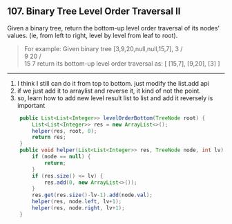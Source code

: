 ## 107. Binary Tree Level Order Traversal II

Given a binary tree, return the bottom-up level order traversal of its nodes' values. (ie, from left to right, level by level from leaf to root).

>For example:
Given binary tree [3,9,20,null,null,15,7],
    3
   / \
  9  20
    /  \
   15   7
return its bottom-up level order traversal as:
[
  [15,7],
  [9,20],
  [3]
]
----
1. I think I still can do it from top to bottom. just modify the list.add api
2. if we just add it to arraylist and reverse it, it kind of not the point.
3. so, learn how to add new level result list to list and add it reversely is important

```java
    public List<List<Integer>> levelOrderBottom(TreeNode root) {
        List<List<Integer>> res = new ArrayList<>();
        helper(res, root, 0);
        return res;
    }
    public void helper(List<List<Integer>> res, TreeNode node, int lv) {
        if (node == null) {
            return;
        }
        if (res.size() <= lv) {
            res.add(0, new ArrayList<>());
        }
        res.get(res.size()-lv-1).add(node.val);
        helper(res, node.left, lv+1);
        helper(res, node.right, lv+1);
    }
```